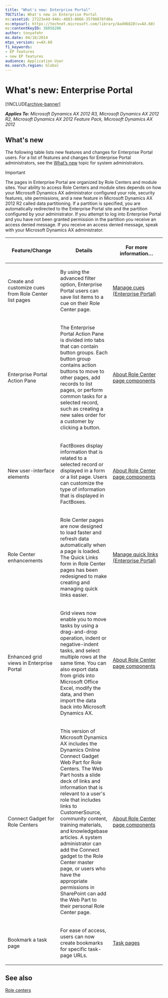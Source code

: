 ```yaml
---
title: "What's new: Enterprise Portal"
TOCTitle: What's new in Enterprise Portal
ms:assetid: 27223e4d-946c-4883-8066-35790878fd0a
ms:mtpsurl: https://technet.microsoft.com/library/Aa496828(v=AX.60)
ms:contentKeyID: 36056206
author: tonyafehr
ms.date: 04/18/2014
mtps_version: v=AX.60
f1_keywords:
- EP features
- new EP features
audience: Application User
ms.search.region: Global
---
```


# What's new: Enterprise Portal 


[!INCLUDE[archive-banner](includes/archive-banner.md)]


_**Applies To:** Microsoft Dynamics AX 2012 R3, Microsoft Dynamics AX 2012 R2, Microsoft Dynamics AX 2012 Feature Pack, Microsoft Dynamics AX 2012_

## What's new

The following table lists new features and changes for Enterprise Portal users. For a list of features and changes for Enterprise Portal administrators, see the [What’s new](https://go.microsoft.com/fwlink/?linkid=188672) topic for system administrators.


> [!IMPORTANT]
> <P>The pages in Enterprise Portal are organized by Role Centers and module sites. Your ability to access Role Centers and module sites depends on how your Microsoft Dynamics AX administrator configured your role, security features, site permissions, and a new feature in Microsoft Dynamics AX 2012 R2 called data partitioning. If a partition is specified, you are automatically redirected to the Enterprise Portal site and the partition configured by your administrator. If you attempt to log into Enterprise Portal and you have not been granted permission in the partition you receive an access denied message. If you receive an access denied message, speak with your Microsoft Dynamics AX administrator.</P>



<table>
<colgroup>
<col style="width: 33%" />
<col style="width: 33%" />
<col style="width: 33%" />
</colgroup>
<thead>
<tr class="header">
<th><p>Feature/Change</p></th>
<th><p>Details</p></th>
<th><p>For more information…</p></th>
</tr>
</thead>
<tbody>
<tr class="odd">
<td><p>Create and customize cues from Role Center list pages</p></td>
<td><p>By using the advanced filter option, Enterprise Portal users can save list items to a cue on their Role Center page.</p></td>
<td><p><a href="manage-cues-enterprise-portal.md">Manage cues (Enterprise Portal)</a></p></td>
</tr>
<tr class="even">
<td><p>Enterprise Portal Action Pane</p></td>
<td><p>The Enterprise Portal Action Pane is divided into tabs that can contain button groups. Each button group contains action buttons to move to other pages, add records to list pages, or perform common tasks for a selected record, such as creating a new sales order for a customer by clicking a button.</p></td>
<td><p><a href="about-role-center-page-components.md">About Role Center page components</a></p></td>
</tr>
<tr class="odd">
<td><p>New user-interface elements</p></td>
<td><p>FactBoxes display information that is related to a selected record or displayed in a form or a list page. Users can customize the type of information that is displayed in FactBoxes.</p></td>
<td><p><a href="about-role-center-page-components.md">About Role Center page components</a></p></td>
</tr>
<tr class="even">
<td><p>Role Center enhancements</p></td>
<td><p>Role Center pages are now designed to load faster and refresh data automatically when a page is loaded. The Quick Links form in Role Center pages has been redesigned to make creating and managing quick links easier.</p></td>
<td><p><a href="manage-quick-links-enterprise-portal.md">Manage quick links (Enterprise Portal)</a></p></td>
</tr>
<tr class="odd">
<td><p>Enhanced grid views in Enterprise Portal</p></td>
<td><p>Grid views now enable you to move tasks by using a drag-and-drop operation, indent or negative-indent tasks, and select multiple rows at the same time. You can also export data from grids into Microsoft Office Excel, modify the data, and then import the data back into Microsoft Dynamics AX.</p></td>
<td><p><a href="about-role-center-page-components.md">About Role Center page components</a></p></td>
</tr>
<tr class="even">
<td><p>Connect Gadget for Role Centers</p></td>
<td><p>This version of Microsoft Dynamics AX includes the Dynamics Online Connect Gadget Web Part for Role Centers. The Web Part hosts a slide deck of links and information that is relevant to a user's role that includes links to CustomerSource, community content, training materials, and knowledgebase articles. A system administrator can add the Connect gadget to the Role Center master page, or users who have the appropriate permissions in SharePoint can add the Web Part to their personal Role Center page.</p></td>
<td><p><a href="about-role-center-page-components.md">About Role Center page components</a></p></td>
</tr>
<tr class="odd">
<td><p>Bookmark a task page</p></td>
<td><p>For ease of access, users can now create bookmarks for specific task-page URLs.</p></td>
<td><p><a href="task-pages.md">Task pages</a></p></td>
</tr>
</tbody>
</table>


## See also

[Role centers](role-centers.md)

  


